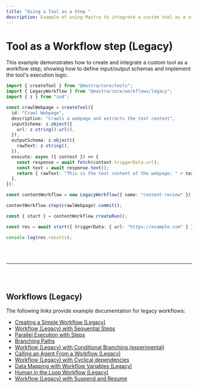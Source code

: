 ```yaml
---
title: "Using a Tool as a Step "
description: Example of using Mastra to integrate a custom tool as a step in a legacy workflow.
---
```



# Tool as a Workflow step (Legacy)

This example demonstrates how to create and integrate a custom tool as a workflow step, showing how to define input/output schemas and implement the tool's execution logic.

```ts showLineNumbers copy
import { createTool } from "@mastra/core/tools";
import { LegacyWorkflow } from "@mastra/core/workflows/legacy";
import { z } from "zod";

const crawlWebpage = createTool({
  id: "Crawl Webpage",
  description: "Crawls a webpage and extracts the text content",
  inputSchema: z.object({
    url: z.string().url(),
  }),
  outputSchema: z.object({
    rawText: z.string(),
  }),
  execute: async ({ context }) => {
    const response = await fetch(context.triggerData.url);
    const text = await response.text();
    return { rawText: "This is the text content of the webpage: " + text };
  },
});

const contentWorkflow = new LegacyWorkflow({ name: "content-review" });

contentWorkflow.step(crawlWebpage).commit();

const { start } = contentWorkflow.createRun();

const res = await start({ triggerData: { url: "https://example.com" } });

console.log(res.results);
```

<br />
<br />
<hr className="dark:border-[#404040] border-gray-300" />
<br />
<br />
<GithubLink
  link={
    "https://github.com/mastra-ai/mastra/blob/main/examples/basics/workflows-legacy/tool-as-workflow-step"
  }
/>

## Workflows (Legacy)

The following links provide example documentation for legacy workflows:

- [Creating a Simple Workflow (Legacy)](/examples/workflows_legacy/creating-a-workflow)
- [Workflow (Legacy) with Sequential Steps](/examples/workflows_legacy/sequential-steps)
- [Parallel Execution with Steps](/examples/workflows_legacy/parallel-steps)
- [Branching Paths](/examples/workflows_legacy/branching-paths)
- [Workflow (Legacy) with Conditional Branching (experimental)](/examples/workflows_legacy/conditional-branching)
- [Calling an Agent From a Workflow (Legacy)](/examples/workflows_legacy/calling-agent)
- [Workflow (Legacy) with Cyclical dependencies](/examples/workflows_legacy/cyclical-dependencies)
- [Data Mapping with Workflow Variables (Legacy)](/examples/workflows_legacy/workflow-variables)
- [Human in the Loop Workflow (Legacy)](/examples/workflows_legacy/human-in-the-loop)
- [Workflow (Legacy) with Suspend and Resume](/examples/workflows_legacy/suspend-and-resume)
